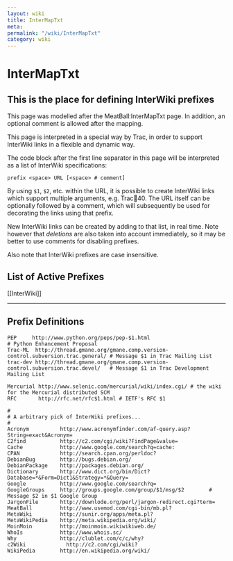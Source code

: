 ```yaml
---
layout: wiki
title: InterMapTxt
meta: 
permalink: "/wiki/InterMapTxt"
category: wiki
---
```

<!-- Name: InterMapTxt -->
<!-- Version: 1 -->
<!-- Author: trac -->

# InterMapTxt

## This is the place for defining InterWiki prefixes

This page was modelled after the MeatBall:InterMapTxt page.
In addition, an optional comment is allowed after the mapping.


This page is interpreted in a special way by Trac, in order to support
InterWiki links in a flexible and dynamic way.

The code block after the first line separator in this page
will be interpreted as a list of InterWiki specifications:

    prefix <space> URL [<space> # comment]

By using `$1`, `$2`, etc. within the URL, it is possible to create 
InterWiki links which support multiple arguments, e.g. Trac:ticket:40.
The URL itself can be optionally followed by a comment, 
which will subsequently be used for decorating the links 
using that prefix.

New InterWiki links can be created by adding to that list, in real time.
Note however that _deletions_ are also taken into account immediately,
so it may be better to use comments for disabling prefixes.

Also note that InterWiki prefixes are case insensitive.


## List of Active Prefixes

[[InterWiki]]


----

## Prefix Definitions


    PEP     http://www.python.org/peps/pep-$1.html                                       # Python Enhancement Proposal 
    Trac-ML  http://thread.gmane.org/gmane.comp.version-control.subversion.trac.general/ # Message $1 in Trac Mailing List
    trac-dev http://thread.gmane.org/gmane.comp.version-control.subversion.trac.devel/   # Message $1 in Trac Development Mailing List
    
    Mercurial http://www.selenic.com/mercurial/wiki/index.cgi/ # the wiki for the Mercurial distributed SCM
    RFC       http://rfc.net/rfc$1.html # IETF's RFC $1
    
    #
    # A arbitrary pick of InterWiki prefixes...
    #
    Acronym          http://www.acronymfinder.com/af-query.asp?String=exact&Acronym=
    C2find           http://c2.com/cgi/wiki?FindPage&value=
    Cache            http://www.google.com/search?q=cache:
    CPAN             http://search.cpan.org/perldoc?
    DebianBug        http://bugs.debian.org/
    DebianPackage    http://packages.debian.org/
    Dictionary       http://www.dict.org/bin/Dict?Database=*&Form=Dict1&Strategy=*&Query=
    Google           http://www.google.com/search?q=
    GoogleGroups     http://groups.google.com/group/$1/msg/$2        # Message $2 in $1 Google Group
    JargonFile       http://downlode.org/perl/jargon-redirect.cgi?term=
    MeatBall         http://www.usemod.com/cgi-bin/mb.pl?
    MetaWiki         http://sunir.org/apps/meta.pl?
    MetaWikiPedia    http://meta.wikipedia.org/wiki/
    MoinMoin         http://moinmoin.wikiwikiweb.de/
    WhoIs            http://www.whois.sc/
    Why              http://clublet.com/c/c/why?
    c2Wiki             http://c2.com/cgi/wiki?
    WikiPedia        http://en.wikipedia.org/wiki/

